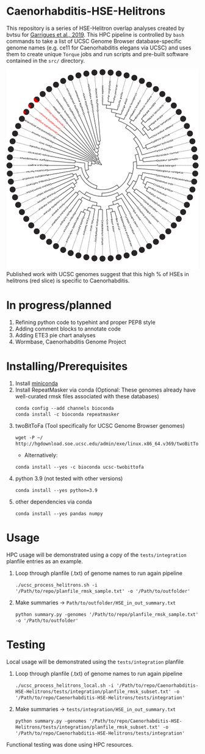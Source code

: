 # Caenorhabditis-HSE-Helitrons
This repository is a series of HSE-Helitron overlap analyses created by bvtsu for [Garrigues et al., 2019](https://elifesciences.org/articles/51139). This HPC pipeline is controlled by `bash` commands to take a list of UCSC Genome Browser database-specific genome names (e.g. ce11 for Caenorhabditis elegans via UCSC) and uses them to create unique `Torque` jobs and run scripts and pre-built software contained in the `src/` directory.

![HSE-Helitrons-in-UCSC-genomes](img/ucsc_black_red.png)
Published work with UCSC genomes suggest that this high % of HSEs in helitrons (red slice) is specific to Caenorhabditis.

# In progress/planned
1. Refining python code to typehint and proper PEP8 style
2. Adding comment blocks to annotate code
3. Adding ETE3 pie chart analyses
4. Wormbase, Caenorhabditis Genome Project

# Installing/Prerequisites
1. Install [miniconda](https://docs.conda.io/en/latest/miniconda.html#macos-installers)
2. Install RepeatMasker via conda (Optional: These genomes already have well-curated rmsk files associated with these databases)
    ```
    conda config --add channels bioconda
    conda install -c bioconda repeatmasker
    ```
3. twoBitToFa (Tool specifically for UCSC Genome Browser genomes)
    ```
    wget -P ~/ http://hgdownload.soe.ucsc.edu/admin/exe/linux.x86_64.v369/twoBitToFa
    ```
    * Alternatively:
    ```
    conda install --yes -c bioconda ucsc-twobittofa
    ```
4. python 3.9 (not tested with other versions)
    ```
    conda install --yes python=3.9
    ```
5. other dependencies via conda
    ```
    conda install --yes pandas numpy
    ```

# Usage
HPC usage will be demonstrated using a copy of the `tests/integration` planfile entries as an example.
1. Loop through planfile (.txt) of genome names to run again pipeline
    ```
    ./ucsc_process_helitrons.sh -i '/Path/to/repo/planfile_rmsk_sample.txt' -o '/Path/to/outfolder'
    ```
2. Make summaries -> `Path/to/outfolder/HSE_in_out_summary.txt`
    ```
    python summary.py -genomes '/Path/to/repo/planfile_rmsk_sample.txt' -o '/Path/to/outfolder'
    ```

# Testing
Local usage will be demonstrated using the `tests/integration` planfile
1. Loop through planfile (.txt) of genome names to run again pipeline
    ```
    ./ucsc_process_helitrons_local.sh -i '/Path/to/repo/Caenorhabditis-HSE-Helitrons/tests/integration/planfile_rmsk_subset.txt' -o '/Path/to/repo/Caenorhabditis-HSE-Helitrons/tests/integration'
    ```
2. Make summaries -> `tests/integration/HSE_in_out_summary.txt`
    ```
    python summary.py -genomes '/Path/to/repo/Caenorhabditis-HSE-Helitrons/tests/integration/planfile_rmsk_subset.txt' -o '/Path/to/repo/Caenorhabditis-HSE-Helitrons/tests/integration'
    ```

Functional testing was done using HPC resources.